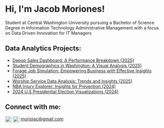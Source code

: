 <h1>Hi, I'm Jacob Moriones!</h1>
Student at Central Washington University pursuing a Bachelor of Science Degree in Information Technology Administrative Management with a focus on Data Driven Innovation for IT Managers
<br>

<h2>Data Analytics Projects:</h2>

  - [Depop Sales Dashboard: A Performance Breakdown (2025)](https://github.com/moriojac/DepopProject/tree/main) 
  - [Student Demographics in Washington: A Visual Analysis (2025)](https://github.com/moriojac/WAstudentsProject/tree/main)
  - [Forage Job Simulation: Empowering Business with Effective Insights (2025)](https://github.com/moriojac/ForageProject/tree/main) 
  - [Worship Service Data Analysis: Trends and Insights (2025)](https://github.com/moriojac/WorshipProject/tree/main)
  - [NBA Injury Explorer: Insights for Prevention (2024)](https://github.com/moriojac/InjuryProject/tree/main)
  - [2024 U.S Presidential Election Visualizations (2024)](https://github.com/moriojac/2024ElectionProject/tree/main)


<h2> Connect with me:</h2>

[<img align="left" alt="JoshMadakor | LinkedIn" width="22px" src="https://cdn.jsdelivr.net/npm/simple-icons@v3/icons/linkedin.svg" />][linkedin]
[<img align="left" alt="JoshMadakor | Instagram" width="22px" src="https://cdn.jsdelivr.net/npm/simple-icons@v3/icons/instagram.svg" />][instagram]

[instagram]: https://www.instagram.com/moriojac/
[linkedin]: https://www.linkedin.com/in/jacob-moriones-2694232bb
<a href="moriojac@gmail.com">moriojac@gmail.com</a>



